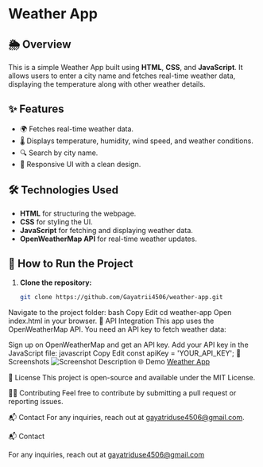 # Weather App

## 🌦 Overview
This is a simple Weather App built using **HTML**, **CSS**, and **JavaScript**. It allows users to enter a city name and fetches real-time weather data, displaying the temperature along with other weather details.

## ✨ Features
- 🌍 Fetches real-time weather data.
- 🌡 Displays temperature, humidity, wind speed, and weather conditions.
- 🔍 Search by city name.
- 🎨 Responsive UI with a clean design.

## 🛠 Technologies Used
- **HTML** for structuring the webpage.
- **CSS** for styling the UI.
- **JavaScript** for fetching and displaying weather data.
- **OpenWeatherMap API** for real-time weather updates.

## 🚀 How to Run the Project
1. **Clone the repository:**
   ```bash
   git clone https://github.com/Gayatrii4506/weather-app.git
Navigate to the project folder:
bash
Copy
Edit
cd weather-app
Open index.html in your browser.
🔗 API Integration
This app uses the OpenWeatherMap API. You need an API key to fetch weather data:

Sign up on OpenWeatherMap and get an API key.
Add your API key in the JavaScript file:
javascript
Copy
Edit
const apiKey = 'YOUR_API_KEY';
📸 Screenshots
![Screenshot Description](images/ss.png)
🌐 Demo
[Weather App](https://gayatrii4506.github.io/Weather-App/)

📜 License
This project is open-source and available under the MIT License.

👨‍💻 Contributing
Feel free to contribute by submitting a pull request or reporting issues.

📬 Contact
For any inquiries, reach out at gayatriduse4506@gmail.com.

📬 Contact

For any inquiries, reach out at gayatriduse4506@gmail.com


